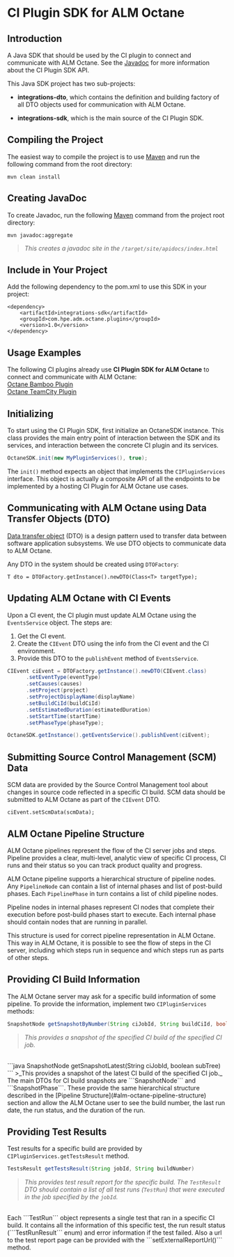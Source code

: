# CI Plugin SDK for ALM Octane


## Introduction

A Java SDK that should be used by the CI plugin to connect and communicate with ALM Octane. See the [Javadoc](#creating-javadoc) for more information about the CI Plugin SDK API.

This Java SDK project has two sub-projects:

- **integrations-dto**, which contains the definition and building factory of all DTO objects used for communication with ALM Octane.

- **integrations-sdk**, which is the main source of the CI Plugin SDK.


## Compiling the Project

The easiest way to compile the project is to use [Maven](https://maven.apache.org/) and run the following command from the root directory:
```
mvn clean install
```


## Creating JavaDoc

To create Javadoc, run the following [Maven](https://maven.apache.org/) command from the project root directory:
```
mvn javadoc:aggregate
```
>_This creates a javadoc site in the ```/target/site/apidocs/index.html```_


## Include in Your Project

Add the following dependency to the pom.xml to use this SDK in your project:
```
<dependency>
    <artifactId>integrations-sdk</artifactId>
    <groupId>com.hpe.adm.octane.plugins</groupId>
    <version>1.0</version>
</dependency>
```


## Usage Examples

The following CI plugins already use **CI Plugin SDK for ALM Octane** to connect and communicate with ALM Octane:  
[Octane Bamboo Plugin](https://github.com/HPSoftware/octane-bamboo-plugin)  
[Octane TeamCity Plugin](https://github.com/HPSoftware/octane-teamcity-plugin)


## Initializing

To start using the CI Plugin SDK, first initialize an OctaneSDK instance. This class provides the main entry point of interaction between the SDK and its services, and interaction between the concrete CI plugin and its services.
```java
OctaneSDK.init(new MyPluginServices(), true);
```
The ```init()``` method expects an object that implements the ```CIPluginServices``` interface. This object is actually a composite API of all the endpoints to be implemented by a hosting CI Plugin for ALM Octane use cases.


## Communicating with ALM Octane using Data Transfer Objects (DTO)

[Data transfer object](https://en.wikipedia.org/wiki/Data_transfer_object) (DTO) is a design pattern used to transfer data between software application subsystems. We use DTO objects to communicate data to ALM Octane.

Any DTO in the system should be created using ```DTOFactory```:
```
T dto = DTOFactory.getInstance().newDTO(Class<T> targetType);
```


## Updating ALM Octane with CI Events

Upon a CI event, the CI plugin must update ALM Octane using the ```EventsService``` object. The steps are:

1. Get the CI event.
2. Create the ```CIEvent``` DTO using the info from the CI event and the CI environment.
3. Provide this DTO to the ```publishEvent``` method of ```EventsService```.

```java
CIEvent ciEvent = DTOFactory.getInstance().newDTO(CIEvent.class)
      .setEventType(eventType)
      .setCauses(causes)
      .setProject(project)
      .setProjectDisplayName(displayName)
      .setBuildCiId(buildCiId)
      .setEstimatedDuration(estimatedDuration)
      .setStartTime(startTime)
      .setPhaseType(phaseType);

OctaneSDK.getInstance().getEventsService().publishEvent(ciEvent);
```


## Submitting Source Control Management (SCM) Data

SCM data are provided by the Source Control Management tool about changes in source code reflected in a specific CI build. SCM data should be submitted to ALM Octane as part of the ```CIEvent``` DTO.
```
ciEvent.setScmData(scmData);
```


## ALM Octane Pipeline Structure

ALM Octane pipelines represent the flow of the CI server jobs and steps. Pipeline provides a clear, multi-level, analytic view of specific CI process, CI runs and their status so you can track product quality and progress.

ALM Octane pipeline supports a hierarchical structure of pipeline nodes. Any ```PipelineNode``` can contain a list of internal phases and list of post-build phases. Each ```PipelinePhase``` in turn contains a list of child pipeline nodes.

Pipeline nodes in internal phases represent CI nodes that complete their execution before post-build phases start to execute. Each internal phase should contain nodes that are running in parallel.

This structure is used for correct pipeline representation in ALM Octane. This way in ALM Octane, it is possible to see the flow of steps in the CI server, including which steps run in sequence and which steps run as parts of other steps.


## Providing CI Build Information

The ALM Octane server may ask for a specific build information of some pipeline. To provide the information, implement two ```CIPluginServices``` methods:

```java
SnapshotNode getSnapshotByNumber(String ciJobId, String buildCiId, boolean subTree)
```
>_This provides a snapshot of the specified CI build of the specified CI job._

<br>
```java
SnapshotNode getSnapshotLatest(String ciJobId, boolean subTree)
```
>_This provides a snapshot of the latest CI build of the specified CI job._

<br>
The main DTOs for CI build snapshots are ```SnapshotNode``` and ```SnapshotPhase```. These provide the same hierarchical structure described in the [Pipeline Structure](#alm-octane-pipeline-structure) section and allow the ALM Octane user to see the build number, the last run date, the run status, and the duration of the run.


## Providing Test Results

Test results for a specific build are provided by ```CIPluginServices.getTestsResult``` method.

```java
TestsResult getTestsResult(String jobId, String buildNumber)
```
>_This provides test result report for the specific build. The ```TestResult``` DTO should contain a list of all test runs (```TestRun```) that were executed in the job specified by the ```jobId```._

<br>
Each ```TestRun``` object represents a single test that ran in a specific CI build. It contains all the information of this specific test, the run result status (```TestRunResult``` enum) and error information if the test failed. Also a url to the test report page can be provided with the ```setExternalReportUrl()``` method.
